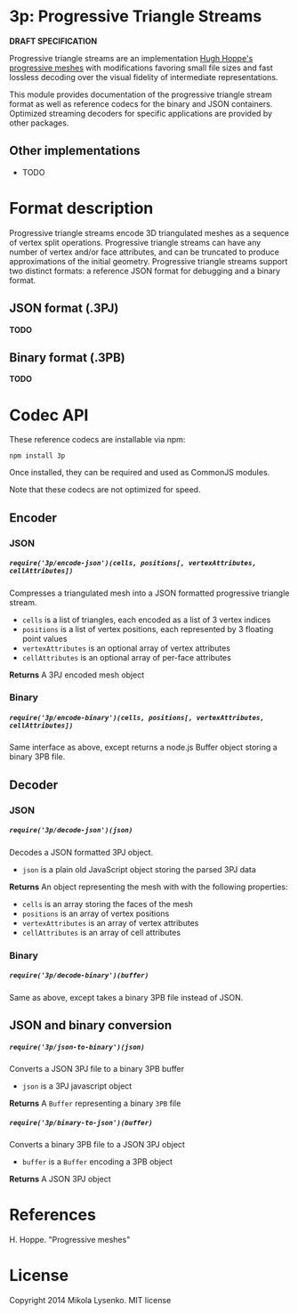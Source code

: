3p: Progressive Triangle Streams
================================

**DRAFT SPECIFICATION**


Progressive triangle streams are an implementation [Hugh Hoppe's progressive meshes](1) with modifications favoring small file sizes and fast lossless decoding over the visual fidelity of intermediate representations.

This module provides documentation of the progressive triangle stream format as well as reference codecs for the binary and JSON containers. Optimized streaming decoders for specific applications are provided by other packages.

## Other implementations

* TODO

# Format description

Progressive triangle streams encode 3D triangulated meshes as a sequence of vertex split operations. Progressive triangle streams can have any number of vertex and/or face attributes, and can be truncated to produce approximations of the initial geometry. Progressive triangle streams support two distinct formats: a reference JSON format for debugging and a binary format.

## JSON format (.3PJ)

**TODO**

## Binary format (.3PB)

**TODO**

# Codec API

These reference codecs are installable via npm:

```
npm install 3p
```

Once installed, they can be required and used as CommonJS modules.

Note that these codecs are not optimized for speed.

## Encoder

### JSON

##### `require('3p/encode-json')(cells, positions[, vertexAttributes, cellAttributes])`

Compresses a triangulated mesh into a JSON formatted progressive triangle stream.

* `cells` is a list of triangles, each encoded as a list of 3 vertex indices
* `positions` is a list of vertex positions, each represented by 3 floating point values
* `vertexAttributes` is an optional array of vertex attributes
* `cellAttributes` is an optional array of per-face attributes

**Returns** A 3PJ encoded mesh object

### Binary

##### `require('3p/encode-binary')(cells, positions[, vertexAttributes, cellAttributes])`

Same interface as above, except returns a node.js Buffer object storing a binary 3PB file.

## Decoder

### JSON

##### `require('3p/decode-json')(json)`

Decodes a JSON formatted 3PJ object.

* `json` is a plain old JavaScript object storing the parsed 3PJ data

**Returns** An object representing the mesh with with the following properties:

* `cells` is an array storing the faces of the mesh
* `positions` is an array of vertex positions
* `vertexAttributes` is an array of vertex attributes
* `cellAttributes` is an array of cell attributes

### Binary

##### `require('3p/decode-binary')(buffer)`

Same as above, except takes a binary 3PB file instead of JSON.

## JSON and binary conversion

##### `require('3p/json-to-binary')(json)`
Converts a JSON 3PJ file to a binary 3PB buffer

* `json` is a 3PJ javascript object

**Returns** A `Buffer` representing a binary `3PB` file

##### `require('3p/binary-to-json')(buffer)`
Converts a binary 3PB file to a JSON 3PJ object

* `buffer` is a `Buffer` encoding a 3PB object

**Returns** A JSON 3PJ object

# References

H. Hoppe.  "Progressive meshes"


# License

Copyright 2014 Mikola Lysenko.  MIT license